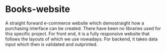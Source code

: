 # Books-website
 A straight forward e-commerce website which demostraight how a purchasing interface can be created. There have been no libraries used for this specific project. For front end, it is a fully responsive website that follows the layouts of which we use nowadays. For backend, it takes data input which then is validated and outprinted.
